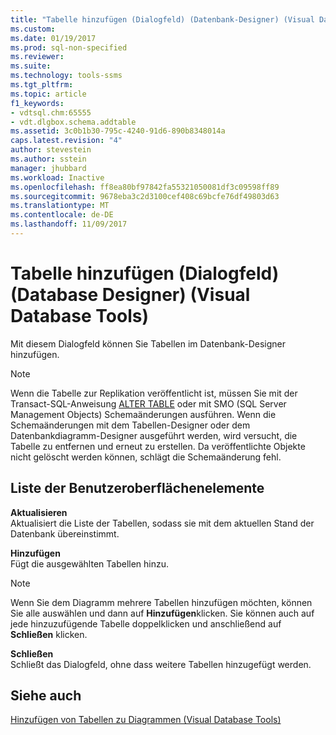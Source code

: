 ```yaml
---
title: "Tabelle hinzufügen (Dialogfeld) (Datenbank-Designer) (Visual Database Tools) | Microsoft-Dokumentation"
ms.custom: 
ms.date: 01/19/2017
ms.prod: sql-non-specified
ms.reviewer: 
ms.suite: 
ms.technology: tools-ssms
ms.tgt_pltfrm: 
ms.topic: article
f1_keywords:
- vdtsql.chm:65555
- vdt.dlgbox.schema.addtable
ms.assetid: 3c0b1b30-795c-4240-91d6-890b8348014a
caps.latest.revision: "4"
author: stevestein
ms.author: sstein
manager: jhubbard
ms.workload: Inactive
ms.openlocfilehash: ff8ea80bf97842fa55321050081df3c09598ff89
ms.sourcegitcommit: 9678eba3c2d3100cef408c69bcfe76df49803d63
ms.translationtype: MT
ms.contentlocale: de-DE
ms.lasthandoff: 11/09/2017
---
```

# <a name="add-table-dialog-box-database-designer-visual-database-tools"></a>Tabelle hinzufügen (Dialogfeld) (Database Designer) (Visual Database Tools)
Mit diesem Dialogfeld können Sie Tabellen im Datenbank-Designer hinzufügen.  
  
> [!NOTE]  
> Wenn die Tabelle zur Replikation veröffentlicht ist, müssen Sie mit der Transact-SQL-Anweisung [ALTER TABLE](http://msdn.microsoft.com/en-us/f1745145-182d-4301-a334-18f799d361d1) oder mit SMO (SQL Server Management Objects) Schemaänderungen ausführen. Wenn die Schemaänderungen mit dem Tabellen-Designer oder dem Datenbankdiagramm-Designer ausgeführt werden, wird versucht, die Tabelle zu entfernen und erneut zu erstellen. Da veröffentlichte Objekte nicht gelöscht werden können, schlägt die Schemaänderung fehl.  
  
## <a name="uielement-list"></a>Liste der Benutzeroberflächenelemente  
**Aktualisieren**  
Aktualisiert die Liste der Tabellen, sodass sie mit dem aktuellen Stand der Datenbank übereinstimmt.  
  
**Hinzufügen**  
Fügt die ausgewählten Tabellen hinzu.  
  
> [!NOTE]  
> Wenn Sie dem Diagramm mehrere Tabellen hinzufügen möchten, können Sie alle auswählen und dann auf **Hinzufügen**klicken. Sie können auch auf jede hinzuzufügende Tabelle doppelklicken und anschließend auf **Schließen** klicken.  
  
**Schließen**  
Schließt das Dialogfeld, ohne dass weitere Tabellen hinzugefügt werden.  
  
## <a name="see-also"></a>Siehe auch  
[Hinzufügen von Tabellen zu Diagrammen &#40;Visual Database Tools&#41;](../../ssms/visual-db-tools/add-tables-to-diagrams-visual-database-tools.md)  
  
